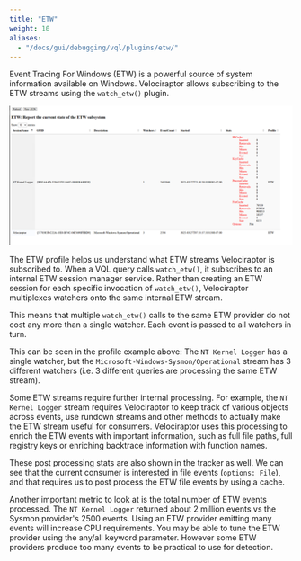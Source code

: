 ```yaml
---
title: "ETW"
weight: 10
aliases:
  - "/docs/gui/debugging/vql/plugins/etw/"
---
```


Event Tracing For Windows (ETW) is a powerful source of system
information available on Windows. Velociraptor allows subscribing to
the ETW streams using the `watch_etw()` plugin.

![ETW profile](profile.png)

The ETW profile helps us understand what ETW streams Velociraptor is
subscribed to. When a VQL query calls `watch_etw()`, it subscribes to
an internal ETW session manager service. Rather than creating an ETW
session for each specific invocation of `watch_etw()`, Velociraptor
multiplexes watchers onto the same internal ETW stream.

This means that multiple `watch_etw()` calls to the same ETW provider
do not cost any more than a single watcher. Each event is passed to
all watchers in turn.

This can be seen in the profile example above: The `NT Kernel Logger`
has a single watcher, but the `Microsoft-Windows-Sysmon/Operational`
stream has 3 different watchers (i.e. 3 different queries are
processing the same ETW stream).

Some ETW streams require further internal processing. For example, the
`NT Kernel Logger` stream requires Velociraptor to keep track of
various objects across events, use rundown streams and other methods
to actually make the ETW stream useful for consumers. Velociraptor
uses this processing to enrich the ETW events with important
information, such as full file paths, full registry keys or enriching
backtrace information with function names.

These post processing stats are also shown in the tracker as well. We
can see that the current consumer is interested in file events
(`options: File`), and that requires us to post process the ETW file
events by using a cache.

Another important metric to look at is the total number of ETW events
processed. The `NT Kernel Logger` returned about 2 million events vs
the Sysmon provider's 2500 events. Using an ETW provider emitting many
events will increase CPU requirements. You may be able to tune the ETW
provider using the any/all keyword parameter. However some ETW
providers produce too many events to be practical to use for
detection.

